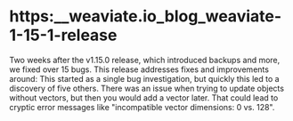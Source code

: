 # https:\_\_weaviate.io_blog_weaviate-1-15-1-release

Two weeks after the v1.15.0 release, which introduced backups and more, we fixed over 15 bugs. This release addresses fixes and improvements around: This started as a single bug investigation, but quickly this led to a discovery of five others. There was an issue when trying to update objects without vectors, but then you would add a vector later. That could lead to cryptic error messages like "incompatible vector dimensions: 0 vs. 128".

